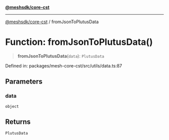 [**@meshsdk/core-cst**](../README.md)

***

[@meshsdk/core-cst](../globals.md) / fromJsonToPlutusData

# Function: fromJsonToPlutusData()

> **fromJsonToPlutusData**(`data`): `PlutusData`

Defined in: packages/mesh-core-cst/src/utils/data.ts:87

## Parameters

### data

`object`

## Returns

`PlutusData`
